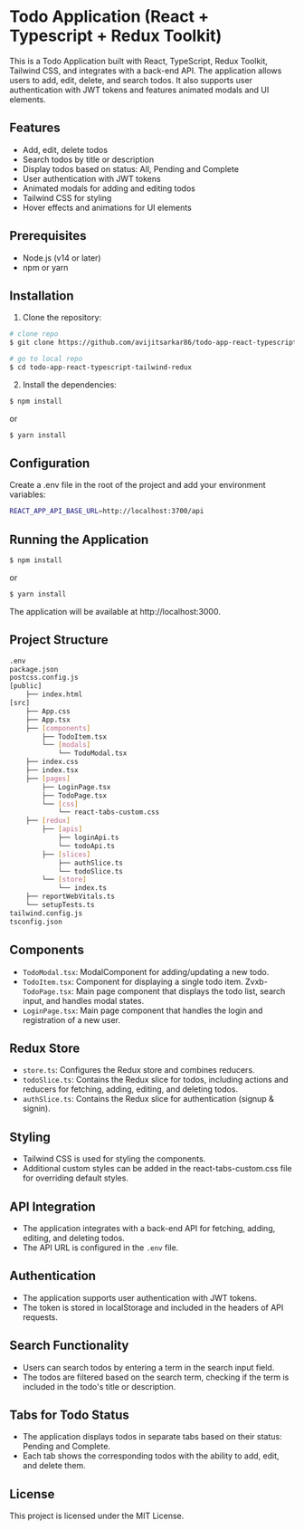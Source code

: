 # Todo Application (React + Typescript + Redux Toolkit)

This is a Todo Application built with React, TypeScript, Redux Toolkit, Tailwind CSS, and integrates with a back-end API. The application allows users to add, edit, delete, and search todos. It also supports user authentication with JWT tokens and features animated modals and UI elements.

## Features

- Add, edit, delete todos
- Search todos by title or description
- Display todos based on status: All, Pending and Complete
- User authentication with JWT tokens
- Animated modals for adding and editing todos
- Tailwind CSS for styling
- Hover effects and animations for UI elements

## Prerequisites

- Node.js (v14 or later)
- npm or yarn

## Installation

1. Clone the repository:

```bash
# clone repo
$ git clone https://github.com/avijitsarkar86/todo-app-react-typescript-tailwind-redux

# go to local repo
$ cd todo-app-react-typescript-tailwind-redux
```

2. Install the dependencies:

```bash
$ npm install
```

or

```bash
$ yarn install
```

## Configuration

Create a .env file in the root of the project and add your environment variables:

```bash
REACT_APP_API_BASE_URL=http://localhost:3700/api
```

## Running the Application

```bash
$ npm install
```

or

```bash
$ yarn install
```

The application will be available at http://localhost:3000.

## Project Structure

```bash
.env
package.json
postcss.config.js
[public]
    ├── index.html
[src]
    ├── App.css
    ├── App.tsx
    ├── [components]
        ├── TodoItem.tsx
        └── [modals]
            └── TodoModal.tsx
    ├── index.css
    ├── index.tsx
    ├── [pages]
        ├── LoginPage.tsx
        ├── TodoPage.tsx
        └── [css]
            └── react-tabs-custom.css
    ├── [redux]
        ├── [apis]
            ├── loginApi.ts
            └── todoApi.ts
        ├── [slices]
            ├── authSlice.ts
            └── todoSlice.ts
        └── [store]
            └── index.ts
    ├── reportWebVitals.ts
    └── setupTests.ts
tailwind.config.js
tsconfig.json

```

## Components

- `TodoModal.tsx`: ModalComponent for adding/updating a new todo.
- `TodoItem.tsx`: Component for displaying a single todo item.
  Zvxb- `TodoPage.tsx`: Main page component that displays the todo list, search input, and handles modal states.
- `LoginPage.tsx`: Main page component that handles the login and registration of a new user.

## Redux Store

- `store.ts`: Configures the Redux store and combines reducers.
- `todoSlice.ts`: Contains the Redux slice for todos, including actions and reducers for fetching, adding, editing, and deleting todos.
- `authSlice.ts`: Contains the Redux slice for authentication (signup & signin).

## Styling

- Tailwind CSS is used for styling the components.
- Additional custom styles can be added in the react-tabs-custom.css file for overriding default styles.

## API Integration

- The application integrates with a back-end API for fetching, adding, editing, and deleting todos.
- The API URL is configured in the `.env` file.

## Authentication

- The application supports user authentication with JWT tokens.
- The token is stored in localStorage and included in the headers of API requests.

## Search Functionality

- Users can search todos by entering a term in the search input field.
- The todos are filtered based on the search term, checking if the term is included in the todo's title or description.

## Tabs for Todo Status

- The application displays todos in separate tabs based on their status: Pending and Complete.
- Each tab shows the corresponding todos with the ability to add, edit, and delete them.

## License

This project is licensed under the MIT License.
